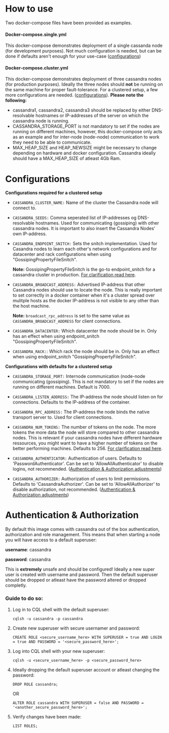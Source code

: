 # How to use
Two docker-compose files have been provided as examples.

#### Docker-compose.single.yml
This docker-compose demonstrates deployment of a single cassanda node (for development purposes). Not much configuration is needed, but can be done if defaults aren't enough for your use-case ([configurations](#configurations))

#### Docker-compose.cluster.yml
This docker-compose demonstrates deployment of three cassandra nodes (for production purposes). Ideally the three nodes should **not** be running on the same machine for proper fault-tolerance.
For a clustered setup, a few more configurations are needed. ([configurations](#configurations)). **Please note the following:** 
* cassandra1, cassandra2, cassandra3 should be replaced by either DNS-resolvable hostnames or IP-addresses of the server on which the cassandra node is running.
* CASSANDRA_STORAGE_PORT is not mandatory to set if the nodes are running on different machines, however, this docker-compose only acts as an example and for inter-node (node-node) communication to work they need to be able to communicate.
* MAX_HEAP_SIZE and HEAP_NEWSIZE might be necessary to change depending on hardware and docker configuration. Cassandra ideally should have a MAX_HEAP_SIZE of atleast 4Gb Ram.

# Configurations
**Configurations required for a clustered setup**

* `CASSANDRA_CLUSTER_NAME:` Name of the cluster the Cassandra node will connect to.

* `CASSANDRA_SEEDS:` Comma seperated list of IP-addresses og DNS-resolvable hostnames. Used for communicating (gossiping) with other cassandra nodes. It is important to also insert the Cassandra Nodes' own IP-address.

* `CASSANDRA_ENDPOINT_SNITCH:` Sets the snitch implementation. Used for Casandra nodes to learn each other's network configurations and for datacenter and rack configurations when using "GossipingPropertyFileSnitch".

  **Note:** GossipingPropertyFileSnitch is the go-to endpoint_snitch for a cassandra cluster in production. [For clarification read here](http://cassandra.apache.org/doc/latest/configuration/cassandra_config_file.html#endpoint-snitch).

* `CASSANDRA_BROADCAST_ADDRESS:` Advertised IP-address that other Cassandra nodes should use to locate the node. This is really important to set correctly in a docker container when it's a cluster spread over mulitple hosts as the docker IP-address is not visible to any other than the host machine. 

  **Note:** `broadcast_rpc_address` is set to the same value as `CASSANDRA_BROADCAST_ADDRESS` for client connections.

* `CASSANDRA_DATACENTER:` Which datacenter the node should be in. Only has an effect when using endpoint_snitch "GossipingPropertyFileSnitch".

* `CASSANDRA_RACK:`: Which rack the node should be in. Only has an effect when using endpoint_snitch "GossipingPropertyFileSnitch".

**Configurations with defaults for a clustered setup**

* `CASSANDRA_STORAGE_PORT:` Internode communication (node-node communicating (gossiping). This is not mandatory to set if the nodes are running on different machines. Default is 7000. 

* `CASSANDRA_LISTEN_ADDRESS:` The IP-address the node should listen on for connections. Defaults to the IP-address of the container. 

* `CASSANDRA_RPC_ADDRESS:` The IP-address the node binds the native transport server to. Used for client connections.

* `CASSANDRA_NUM_TOKENS:` The number of tokens on the node. The more tokens the more data the node will store compared to other cassandra nodes. This is relevant if your cassandra nodes have different hardware ressources, you might want to have a higher number of tokens on the better performing machines. Defaults to 256. [For clarification read here](http://cassandra.apache.org/doc/latest/configuration/cassandra_config_file.html#num-tokens).

* `CASSANDRA_AUTHENTICATOR:` Authentication of users. Defaults to 'PasswordAuthenticator'. Can be set to 'AllowAllAuthenticator' to disable logins, not recommended. ([Authentication & Authorization adjustments](#authentication-&-authorization))

* `CASSANDRA_AUTHORIZER:` Authorization of users to limit permissions. Defaults to 'CassandraAuthorizer'. Can be set to 'AllowAllAuthorizer' to disable authorization, not recommended. ([Authentication & Authorization adjustments](#authentication-&-authorization))

# Authentication & Authorization
By default this image comes with cassandra out of the box authentication, authorization and role management. This means that when starting a node you will have access to a default superuser:

**username**: cassandra

**password**: cassandra

This is **extremely** unsafe and should be configured! Ideally a new super user is created with username and password. Then the default superuser should be dropped or atleast have the password altered or dropped completly.

### Guide to do so:
1. Log in to CQL shell with the default superuser:

   `cqlsh -u cassandra -p cassandra`

2. Create new superuser with secure usernamer and password:

   `CREATE ROLE <secure_username_here> WITH SUPERUSER = true AND LOGIN = true AND PASSWORD = '<secure_password_here>';`

3. Log into CQL shell with your new superuser:

   `cqlsh -u <secure_username_here> -p <secure_password_here>`

4. Ideally dropping the default superuser account or atleast changing the password:

   `DROP ROLE cassandra;`

   OR

   `ALTER ROLE cassandra WITH SUPERUSER = false AND PASSWORD = '<another_secure_password_here>';`

5. Verify changes have been made:

   `LIST ROLES;`
